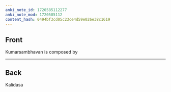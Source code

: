 ```yaml
---
anki_note_id: 1720585112277
anki_note_mod: 1720585112
content_hash: 0494bf3cd05c23ce4d59e026e38c1619
---
```


## Front

Kumarsambhavan is composed by

<hr/>

## Back

Kalidasa